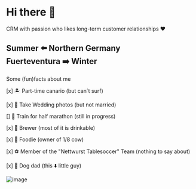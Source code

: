 # Hi there 👋

CRM with passion who likes long-term customer relationships :heart:

Summer ⬅️ Northern Germany  
Fuerteventura ➡️ Winter
---

Some (fun)facts about me

[x] 🏝️ Part-time canario (but can´t surf)  

[x] 💒 Take Wedding photos (but not married)  

[]   🏃 Train for half marathon (still in progress)  

[x] 🍺 Brewer (most of it is drinkable)  

[x] 🦐 Foodie (owner of 1/8 cow)  

[x] ⚽ Member of the "Nettwurst Tablesoccer" Team (nothing to say about) 

[x] 🐶  Dog dad (this ⬇️ little guy)  

![image](https://github.com/Wandersmann731/Wandersmann731/assets/173609680/caa3ff5e-4677-478d-ab4a-0aad8a5b252d)
